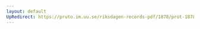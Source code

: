 ```yaml
---
layout: default
UpRedirect: https://pruto.im.uu.se/riksdagen-records-pdf/1878/prot-1878--ak--040/prot-1878--ak--040_001.pdf
---
```

